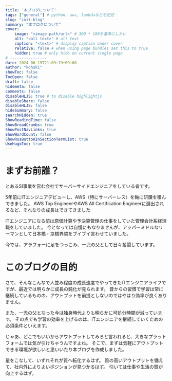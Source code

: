```yaml
---
title: '本ブログについて'
tags: ["general"] # python, aws, lambdaなどを記述
slug: "init-blog"
summary: "本ブログについて"
cover:
    image: "<image path/url>" # 300 * 180を基準にしたい
    alt: "<alt text>" # alt text
    caption: "<text>" # display caption under cover
    relative: false # when using page bundles set this to true
    hidden: true # only hide on current single page
# ----------------
date: 2024-06-15T21:09:19+09:00
author: "kohski"
showToc: false
TocOpen: false
draft: false
hidemeta: false
comments: false
disableHLJS: true # to disable highlightjs
disableShare: false
disableHLJS: false
hideSummary: false
searchHidden: true
ShowReadingTime: false
ShowBreadCrumbs: true
ShowPostNavLinks: true
ShowWordCount: false
ShowRssButtonInSectionTermList: true
UseHugoToc: true
---
```


# まずお前誰？

とあるSI事業を営む会社でサーバーサイドエンジニアをしている者です。

5年前にITエンジニアデビューし、AWS（特にサーバーレス）を軸に研鑽を積んできました。
AWS Top EngineerやAWS All Certification Engineerに選出されるなど、それなりの成長はできてきました

ITエンジニアになる前は原価計算や予決算管理の仕事をしていた管理会計系経理職をしていました。
今となっては自慢にもなりませんが、アッパーミドルなリーマンとして日本橋・京橋界隈をブイブイ言わせていました。

今では、アラフォーに足をつっこみ、一児の父として日々奮闘しています。



# このブログの目的

さて、そんなこんなで人並み程度の成長速度でやってきたITエンジニアライフですが、最近では明らかに成長の鈍化が見られます。
昔からの習慣で学習は常に継続しているものの、アウトプットを前提としないのではやはり効率が良くありません。

また、一児の父となった今は独身時代よりも明らかに可処分時間が減っています。
その点でも学習の効率を上げるのは、ITエンジニアを継続していくための必須条件といえます。

じゃあ、どこでもいいからアウトプットしてみろと言われると、大きなプラットフォームでは気が引けちゃうんですよね。
そこで、まずは気軽にアウトプットできる環境が欲しいと思いいたり本ブログを作成しました。

量をこなして、いずれそれが質へ転化するはず。
質の高いアウトプットを備えて、社内外によりよいポジションが見つかるはず。
引いては仕事や生活の質が向上するはず。
